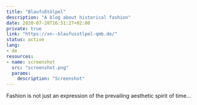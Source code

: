 ```yaml
---
title: "Blaufußtölpel"
description: "A blog about historical fashion"
date: 2020-07-28T16:51:27+02:00
private: true
link: "https://xn--blaufusstlpel-qmb.de/"
status: active
lang:
- de
resources:
- name: screenshot
  src: "screenshot.png"
  params:
    description: "Screenshot"
---
```

Fashion is not just an expression of the prevailing aesthetic spirit of time...
